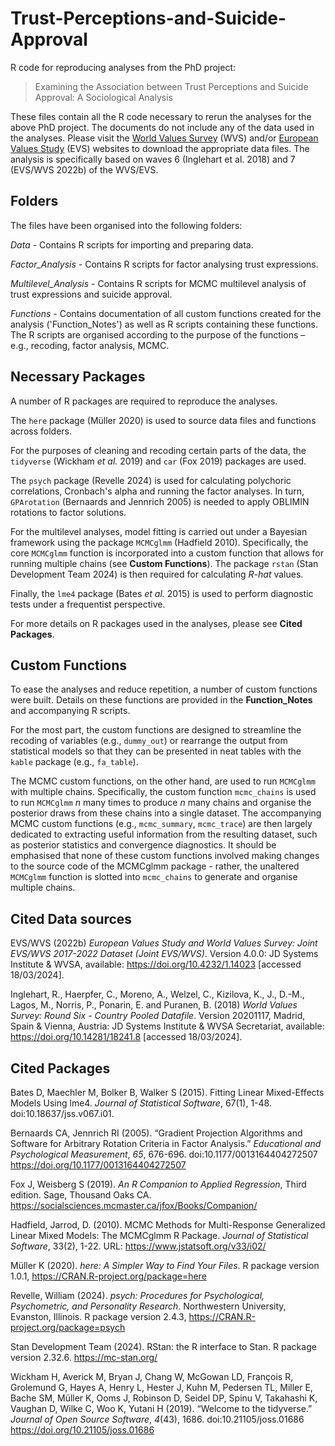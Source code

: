 # Trust-Perceptions-and-Suicide-Approval

R code for reproducing analyses from the PhD project: 

> Examining the Association between Trust Perceptions and Suicide Approval: A Sociological Analysis

These files contain all the R code necessary to rerun the analyses for the above PhD project. The documents do not include any of the data used in the analyses. Please visit the [World Values Survey](https://www.worldvaluessurvey.org/WVSContents.jsp) (WVS) and/or [European Values Study](https://europeanvaluesstudy.eu) (EVS) websites to download the appropriate data files. The analysis is specifically based on waves 6 (Inglehart et al. 2018) and 7 (EVS/WVS 2022b) of the WVS/EVS. 

## Folders

The files have been organised into the following folders:

_Data_ - Contains R scripts for importing and preparing data.

_Factor_Analysis_ - Contains R scripts for factor analysing trust expressions.

_Multilevel_Analysis_ - Contains R scripts for MCMC multilevel analysis of trust expressions and suicide approval.

_Functions_ - Contains documentation of all custom functions created for the analysis ('Function_Notes') as well as R scripts containing these functions. The R scripts are organised according to the purpose of the functions – e.g., recoding, factor analysis, MCMC.

## Necessary Packages

A number of R packages are required to reproduce the analyses. 

The `here` package (Müller 2020) is used to source data files and functions across folders.

For the purposes of cleaning and recoding certain parts of the data, the `tidyverse` (Wickham _et al._ 2019) and `car` (Fox 2019) packages are used. 

The `psych` package (Revelle 2024) is used for calculating polychoric correlations, Cronbach's alpha and running the factor analyses. In turn, `GPArotation` (Bernaards and Jennrich 2005) is needed to apply OBLIMIN rotations to factor solutions. 

For the multilevel analyses, model fitting is carried out under a Bayesian framework using the package `MCMCglmm` (Hadfield 2010). Specifically, the core `MCMCglmm` function is incorporated into a custom function that allows for running multiple chains (see __Custom Functions__). The package `rstan` (Stan Development Team 2024) is then required for calculating _R-hat_ values.

Finally, the `lme4` package (Bates _et al._ 2015) is used to perform diagnostic tests under a frequentist perspective.

For more details on R packages used in the analyses, please see __Cited Packages__.

## Custom Functions

To ease the analyses and reduce repetition, a number of custom functions were built. Details on these functions are provided in the __Function_Notes__ and accompanying R scripts. 

For the most part, the custom functions are designed to streamline the recoding of variables (e.g., `dummy_out`) or rearrange the output from statistical models so that they can be presented in neat tables with the `kable` package (e.g., `fa_table`). 

The MCMC custom functions, on the other hand, are used to run `MCMCglmm` with multiple chains. Specifically, the custom function `mcmc_chains` is used to run `MCMCglmm` _n_ many times to produce _n_ many chains and organise the posterior draws from these chains into a single dataset. The accompanying MCMC custom functions (e.g., `mcmc_summary`, `mcmc_trace`) are then largely dedicated to extracting useful information from the resulting dataset, such as posterior statistics and convergence diagnostics. It should be emphasised that none of these custom functions involved making changes to the source code of the MCMCglmm package - rather, the unaltered `MCMCglmm` function is slotted into `mcmc_chains` to generate and organise multiple chains. 

## Cited Data sources

EVS/WVS (2022b) _European Values Study and World Values Survey: Joint EVS/WVS 2017-2022 Dataset (Joint EVS/WVS)_. Version 4.0.0: JD Systems Institute & WVSA, available: https://doi.org/10.4232/1.14023 [accessed 18/03/2024].

Inglehart, R., Haerpfer, C., Moreno, A., Welzel, C., Kizilova, K., J., D.-M., Lagos, M., Norris, P., Ponarin, E. and Puranen, B. (2018) _World Values Survey: Round Six - Country Pooled Datafile_. Version 20201117, Madrid, Spain & Vienna, Austria: JD Systems Institute & WVSA Secretariat, available: https://doi.org/10.14281/18241.8 [accessed 18/03/2024].

## Cited Packages

Bates D, Maechler M, Bolker B, Walker S (2015). Fitting Linear Mixed-Effects Models Using lme4. _Journal of Statistical Software_, 67(1), 1-48. doi:10.18637/jss.v067.i01.

Bernaards CA, Jennrich RI (2005). “Gradient Projection Algorithms and Software for Arbitrary Rotation Criteria in Factor Analysis.” _Educational
and Psychological Measurement_, *65*, 676-696. doi:10.1177/0013164404272507 <https://doi.org/10.1177/0013164404272507>

Fox J, Weisberg S (2019). _An R Companion to Applied Regression_, Third edition. Sage, Thousand Oaks CA. <https://socialsciences.mcmaster.ca/jfox/Books/Companion/>

Hadfield, Jarrod, D. (2010). MCMC Methods for Multi-Response Generalized Linear Mixed Models: The MCMCglmm R Package. _Journal of Statistical
Software_, 33(2), 1-22. URL: <https://www.jstatsoft.org/v33/i02/>

Müller K (2020). _here: A Simpler Way to Find Your Files_. R package version 1.0.1, <https://CRAN.R-project.org/package=here>

Revelle, William (2024). _psych: Procedures for Psychological, Psychometric, and Personality Research_. Northwestern University, Evanston, Illinois. R package version 2.4.3, <https://CRAN.R-project.org/package=psych>
  
Stan Development Team (2024). RStan: the R interface to Stan. R package version 2.32.6. <https://mc-stan.org/>

Wickham H, Averick M, Bryan J, Chang W, McGowan LD, François R, Grolemund G, Hayes A, Henry L, Hester J, Kuhn M, Pedersen TL, Miller E, Bache SM, Müller K, Ooms J, Robinson D, Seidel DP, Spinu V, Takahashi K, Vaughan D, Wilke C, Woo K, Yutani H (2019). “Welcome to the tidyverse.” _Journal of Open Source Software_, *4*(43), 1686. doi:10.21105/joss.01686 <https://doi.org/10.21105/joss.01686>
